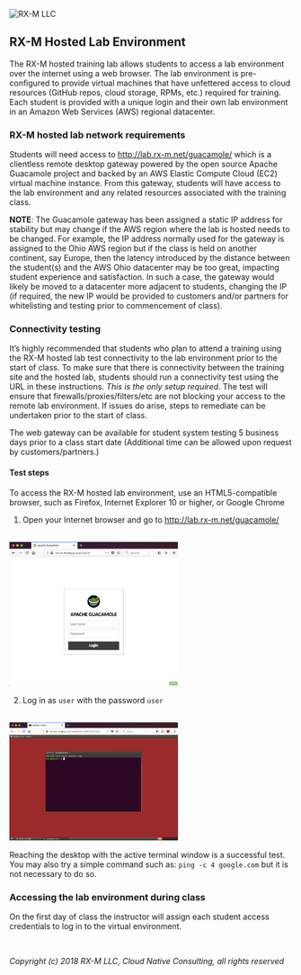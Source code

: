 ![RX-M LLC][RX-M LLC]


## RX-M Hosted Lab Environment

The RX-M hosted training lab allows students to access a lab environment over the internet using a web browser. The lab
environment is pre-configured to provide virtual machines that have unfettered access to cloud resources (GitHub repos,
cloud storage, RPMs, etc.) required for training. Each student is provided with a unique login and their own lab
environment in an Amazon Web Services (AWS) regional datacenter.


### RX-M hosted lab network requirements

Students will need access to http://lab.rx-m.net/guacamole/ which is a clientless remote desktop gateway powered by the
open source Apache Guacamole project and backed by an AWS Elastic Compute Cloud (EC2) virtual machine instance. From
this gateway, students will have access to the lab environment and any related resources associated with the training
class.

**NOTE**: The Guacamole gateway has been assigned a static IP address for stability but may change if the AWS region
where the lab is hosted needs to be changed. For example, the IP address normally used for the gateway is assigned to
the Ohio AWS region but if the class is held on another continent, say Europe, then the latency introduced by the
distance between the student(s) and the AWS Ohio datacenter may be too great, impacting student experience and
satisfaction. In such a case, the gateway would likely be moved to a datacenter more adjacent to students, changing the
IP (if required, the new IP would be provided to customers and/or partners for whitelisting and testing prior to
commencement of class).


### Connectivity testing

It’s highly recommended that students who plan to attend a training using the RX-M hosted lab test connectivity to the
lab environment prior to the start of class. To make sure that there is connectivity between the training site and the
hosted lab, students should run a connectivity test using the URL in these instructions. _This is the only setup
required_. The test will ensure that firewalls/proxies/filters/etc are not blocking your access to the remote lab
environment. If issues do arise, steps to remediate can be undertaken prior to the start of class.

The web gateway can be available for student system testing 5 business days prior to a class start date (Additional time
can be allowed upon request by customers/partners.)


#### Test steps

To access the RX-M hosted lab environment, use an HTML5-compatible browser, such as Firefox, Internet Explorer 10 or
higher, or Google Chrome

1. Open your Internet browser and go to http://lab.rx-m.net/guacamole/

<br>

<img alt="login" width="300px" src="./images/01-login.png"/>

<br>

2. Log in as `user` with the password `user`

<br>

<img alt="desktop" width="300px" src="./images/02-desktop.png"/>

<br>

Reaching the desktop with the active terminal window is a successful test. You may also try a simple command such as:
`ping -c 4 google.com` but it is not necessary to do so.


### Accessing the lab environment during class

On the first day of class the instructor will assign each student access credentials to log in to the virtual
environment.

<br>

_Copyright (c) 2018 RX-M LLC, Cloud Native Consulting, all rights reserved_

[RX-M LLC]: http://rx-m.io/rxm-cnc.svg "RX-M LLC"
